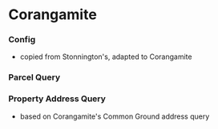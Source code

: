 # Corangamite

### Config

* copied from Stonnington's, adapted to Corangamite

### Parcel Query

### Property Address Query

* based on Corangamite's Common Ground address query